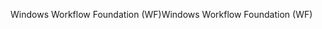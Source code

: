 <span data-ttu-id="e10e3-101">Windows Workflow Foundation (WF)</span><span class="sxs-lookup"><span data-stu-id="e10e3-101">Windows Workflow Foundation (WF)</span></span>